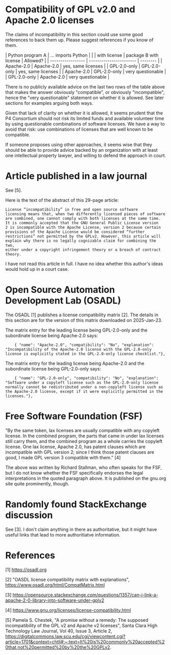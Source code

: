 # Compatibility of GPL v2.0 and Apache 2.0 licenses

The claims of incompatibility in this section could use some good
references to back them up.  Please suggest references if you know of
them.

| Python program A  |  ... imports Python     |          |
| with license      |  package B with license | Allowed? |
| ----------------- | ----------------------- | -------- |
| Apache-2.0        | Apache-2.0              | yes, same licenses |
| GPL-2.0-only      | GPL-2.0-only            | yes, same licenses |
| Apache-2.0        | GPL-2.0-only            | very questionable |
| GPL-2.0-only      | Apache-2.0              | very questionable |


There is no publicly available advice on the last two rows of the
table above that makes the answer obviously "compatible", or obviously
"incompatible", hence the "very questionable" statement on whether it
is allowed.  See later sections for examples arguing both ways.

Given that lack of clarity on whether it is allowed, it seems prudent
that the P4 Consortium should not risk its limited funds and available
volunteer time by using questionable combinations of software
licenses.  We have a way to avoid that risk: use combinations of
licenses that are well known to be compatible.

If someone proposes using other approaches, it seems wise that they
should be able to provide advice backed by an organization with at
least one intellectual property lawyer, and willing to defend the
approach in court.


# Article published in a law journal

See [5].

Here is the text of the abstract of this 29-page article:

    License “incompatibility” in free and open source software
    licensing means that, when two differently licensed pieces of software
    are combined, one cannot comply with both licenses at the same time.
    It is commonly accepted that the GNU General Public License version
    2 is incompatible with the Apache License, version 2 because certain
    provisions of the Apache License would be considered “further
    restrictions” not permitted by the GPLv2. However, this article will
    explain why there is no legally cognizable claim for combining the two,
    either under a copyright infringement theory or a breach of contract
    theory.

I have not read this article in full.  I have no idea whether this
author's ideas would hold up in a court case.


# Open Source Automation Development Lab (OSADL)

The OSADL [1] publishes a license compatibility matrix [2].  The
details in this section are for the version of this matrix downloaded
on 2025-Jan-23.

The matrix entry for the leading license being GPL-2.0-only and the
subordinate license being Apache-2.0 says:
```
    { "name": "Apache-2.0", "compatibility": "No", "explanation": "Incompatibility of the Apache-2.0 license with the GPL-2.0-only license is explicitly stated in the GPL-2.0-only license checklist."},
```

The matrix entry for the leading license being Apache-2.0 and the
subordinate license being GPL-2.0-only says:
```
    { "name": "GPL-2.0-only", "compatibility": "No", "explanation": "Software under a copyleft license such as the GPL-2.0-only license normally cannot be redistributed under a non-copyleft license such as the Apache-2.0 license, except if it were explicitly permitted in the licenses."},
```


# Free Software Foundation (FSF)

"By the same token, lax licenses are usually compatible with any
copyleft license. In the combined program, the parts that came in
under lax licenses still carry them, and the combined program as a
whole carries the copyleft license. One lax license, Apache 2.0, has
patent clauses which are incompatible with GPL version 2; since I
think those patent clauses are good, I made GPL version 3 compatible
with them." [4]

The above was written by Richard Stallman, who often speaks for the
FSF, but I do not know whether the FSF specifically endorses the legal
interpretations in the quoted paragraph above.  It is published on the
gnu.org site quite prominently, though.


# Randomly found StackExchange discussion

See [3].  I don't claim anything in there as authoritative, but it
might have useful links that lead to more authoritiatve information.


# References

[1] https://osadl.org

[2] "OASDL license compatibility matrix with explanations",
    https://www.osadl.org/html/CompatMatrix.html


[3] https://opensource.stackexchange.com/questions/1357/can-i-link-a-apache-2-0-library-into-software-under-gplv2

[4] https://www.gnu.org/licenses/license-compatibility.html

[5] Pamela S. Chestek, "A promise without a remedy: The supposed
    incompatibility of the GPL v2 and Apache v2 licenses", Santa Clara
    High Technology Law Journal, Vol 40, Issue 3, Article 2,
    https://digitalcommons.law.scu.edu/cgi/viewcontent.cgi?article=1701&context=chtlj#:~:text=It%20is%20commonly%20accepted%20that,not%20permitted%20by%20the%20GPLv2.
